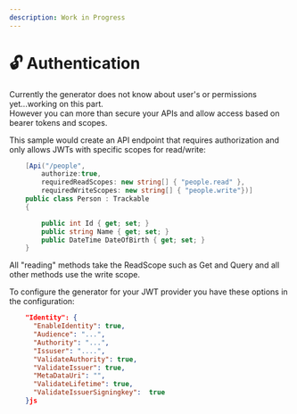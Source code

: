 ```yaml
---
description: Work in Progress
---
```


# 🔓 Authentication

Currently the generator does not know about user's or permissions yet...working on this part. \
However you can more than secure your APIs and allow access based on bearer tokens and scopes.&#x20;

This sample would create an API endpoint that requires authorization and only allows JWTs with specific scopes for read/write:

```csharp
    [Api("/people", 
        authorize:true, 
        requiredReadScopes: new string[] { "people.read" },
        requiredWriteScopes: new string[] { "people.write"})] 
    public class Person : Trackable
    {

        public int Id { get; set; }
        public string Name { get; set; }
        public DateTime DateOfBirth { get; set; }
    }
```

All "reading" methods take the ReadScope such as Get and Query and all other methods use the write scope.&#x20;

To configure the generator for your JWT provider you have these options in the configuration:

```json
    "Identity": {
      "EnableIdentity": true,
      "Audience": "...",
      "Authority": "...",
      "Issuser": "....",
      "ValidateAuthority": true,
      "ValidateIssuer": true,
      "MetaDataUri": "",
      "ValidateLifetime": true,
      "ValidateIssuerSigningkey":  true
    }js
```

